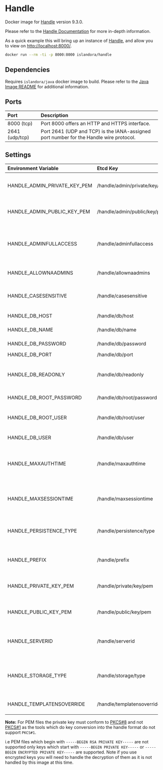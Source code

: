 # Handle

Docker image for [Handle] version 9.3.0.

Please refer to the [Handle Documentation] for more in-depth information.

As a quick example this will bring up an instance of [Handle], and allow you
to view on <http://localhost:8000/>.

```bash
docker run --rm -ti -p 8000:8000 islandora/handle
```

## Dependencies

Requires `islandora/java` docker image to build. Please refer to the
[Java Image README](https://github.com/Islandora-Devops/isle-buildkit/blob/main/java/README.md) for additional information.

## Ports

| Port           | Description                                                                            |
| :------------- | :------------------------------------------------------------------------------------- |
| 8000 (tcp)     | Port 8000 offers an HTTP and HTTPS interface.                                          |
| 2641 (udp/tcp) | Port 2641 (UDP and TCP) is the IANA-assigned port number for the Handle wire protocol. |

## Settings

| Environment Variable         | Etcd Key                      | Default                                               | Description                                                                                         |
| :--------------------------- | :---------------------------- | :---------------------------------------------------- | :-------------------------------------------------------------------------------------------------- |
| HANDLE_ADMIN_PRIVATE_KEY_PEM | /handle/admin/private/key/pem | See rootfs/etc/confd/templates/admin.private.key.tmpl | Please read the handle documentation for how this is use                                            |
| HANDLE_ADMIN_PUBLIC_KEY_PEM  | /handle/admin/public/key/pem  | See rootfs/etc/confd/templates/admin.public.key.tmpl  | Please read the handle documentation for how this is use                                            |
| HANDLE_ADMINFULLACCESS       | /handle/adminfullaccess       | yes                                                   | "yes" or "no". If set to "no" the "server_admins" will have default permissions at the prefix level |
| HANDLE_ALLOWNAADMINS         | /handle/allownaadmins         | yes                                                   | "yes" or "no". Allow admins from GHR?                                                               |
| HANDLE_CASESENSITIVE         | /handle/casesensitive         | no                                                    | "yes" or "no". Whether or not handles are case sensitive                                            |
| HANDLE_DB_HOST               | /handle/db/host               | mariadb                                               | The database host                                                                                   |
| HANDLE_DB_NAME               | /handle/db/name               | handle                                                | The name of the handle database                                                                     |
| HANDLE_DB_PASSWORD           | /handle/db/password           | password                                              | The database users password                                                                         |
| HANDLE_DB_PORT               | /handle/db/port               | 3306                                                  | The database port                                                                                   |
| HANDLE_DB_READONLY           | /handle/db/readonly           | no                                                    | A boolean setting (can be "yes" or "no") prevent / allow database modification                      |
| HANDLE_DB_ROOT_PASSWORD      | /handle/db/root/password      | password                                              | The database root user password                                                                     |
| HANDLE_DB_ROOT_USER          | /handle/db/root/user          | root                                                  | The database root user (used to create the handle database)                                         |
| HANDLE_DB_USER               | /handle/db/user               | handle                                                | The database user                                                                                   |
| HANDLE_MAXAUTHTIME           | /handle/maxauthtime           | 60000                                                 | The number of seconds to wait for a client to respond to an authentication challenge                |
| HANDLE_MAXSESSIONTIME        | /handle/maxsessiontime        | 86400000                                              | Time in milliseconds that an authenticated client session can persist                               |
| HANDLE_PERSISTENCE_TYPE      | /handle/persistence/type      | mysql                                                 | The database backend to use (only used if storage type is set to sql)                               |
| HANDLE_PREFIX                | /handle/prefix                | 200                                                   | Please read the handle documentation for how this is use                                            |
| HANDLE_PRIVATE_KEY_PEM       | /handle/private/key/pem       | See rootfs/etc/confd/templates/private.key.tmpl       | Please read the handle documentation for how this is use                                            |
| HANDLE_PUBLIC_KEY_PEM        | /handle/public/key/pem        | See rootfs/etc/confd/templates/public.key.tmpl        | Please read the handle documentation for how this is use                                            |
| HANDLE_SERVERID              | /handle/serverid              | 1                                                     | Used to distinguish from other servers within the same site                                         |
| HANDLE_STORAGE_TYPE          | /handle/storage/type          | bdbje                                                 | Can be 'sql', if 'bdbje' make sure to create a volume at `/var/handle/bdbje` to persist changes     |
| HANDLE_TEMPLATENSOVERRIDE    | /handle/templatensoverride    | no                                                    | Prefer server_config settings.                                                                      |

**Note:** For PEM files the private key must conform to
[PKCS#8](https://en.wikipedia.org/wiki/PKCS_8) and not
[PKCS#1](https://en.wikipedia.org/wiki/PKCS_1) as the tools which do key
conversion into the handle format do not support `PKCS#1`.

i.e PEM files which begin with `-----BEGIN RSA PRIVATE KEY-----` are not
supported only keys which start with `-----BEGIN PRIVATE KEY-----` or
`-----BEGIN ENCRYPTED PRIVATE KEY-----` are supported. Note if you use encrypted
keys you will need to handle the decryption of them as it is not handled by this
image at this time.

[Handle Documentation]: https://www.handle.net/tech_manual/HN_Tech_Manual_9.pdf
[Handle]: https://handle.net/
